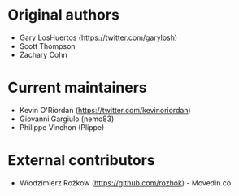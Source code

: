 # Original authors

  * Gary LosHuertos (https://twitter.com/garylosh)
  * Scott Thompson
  * Zachary Cohn

# Current maintainers

  * Kevin O'Riordan (https://twitter.com/kevinoriordan)
  * Giovanni Gargiulo (nemo83)
  * Philippe Vinchon (Plippe)
  
# External contributors

  * Włodzimierz Rożkow (https://github.com/rozhok) - Movedin.co
